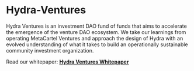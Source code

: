 # Hydra-Ventures

Hydra Ventures is an investment DAO fund of funds that aims to accelerate the emergence of the venture DAO ecosystem. We take our learnings from operating MetaCartel Ventures and approach the design of Hydra with an evolved understanding of what it takes to build an operationally sustainable community investment organization.

Read our whitepaper: [**Hydra Ventures Whitepaper**](https://github.com/metacartel/hydra-DAO/blob/main/Whitepaper.pdf)
